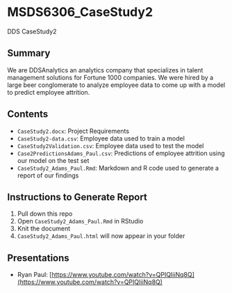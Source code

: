 # MSDS6306_CaseStudy2
DDS CaseStudy2

## Summary
We are DDSAnalytics an analytics company that specializes in talent management solutions for Fortune 1000 companies. We were hired by a large beer conglomerate to analyze employee data to come up with a model to predict employee attrition.

## Contents
- `CaseStudy2.docx`: Project Requirements
- `CaseStudy2-data.csv`: Employee data used to train a model
- `CaseStudy2Validation.csv`: Employee data used to test the model
- `Case2PredictionsAdams_Paul.csv`: Predictions of employee attrition using our model on the test set
- `CaseStudy2_Adams_Paul.Rmd`: Markdown and R code used to generate a report of our findings

## Instructions to Generate Report
1. Pull down this repo
2. Open `CaseStudy2_Adams_Paul.Rmd` in RStudio
3. Knit the document
4. `CaseStudy2_Adams_Paul.html` will now appear in your folder

## Presentations
- Ryan Paul: [https://www.youtube.com/watch?v=QPIQIiiNq8Q](https://www.youtube.com/watch?v=QPIQIiiNq8Q)
